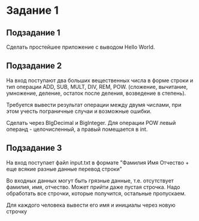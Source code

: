 # Задание 1
 
## Подзадание 1

Сделать простейшее приложение с выводом Hello World.

## Подзадание 2 

На вход поступают два больших вещественных числа в форме строки и тип операции ADD, SUB, MULT, DIV, REM, POW. (сложение, вычитание, умножение, деление, остаток после деления, возведение в степень).

Требуется вывести результат операции между двумя числами, при этом учесть пограничные случаи и возможные ошибки.

Сделать через BIgDecimal и BigInteger. Для операции POW левый операнд - целочисленный, а правый помещается в int.

## Подзадание 3

На вход поступает файл input.txt в формате "Фамилия Имя Отчество + еще всякие разные данные перевод строки"

Во входных данных могут быть грязные данные, т.е. отсутствует фамилия, имя, отчество. Может прийти даже пустая строчка. Надо обработать все строчки, которые получится, остальные пропускаем.

Для каждого человека вывести его имя и инициалы через новую строчку
